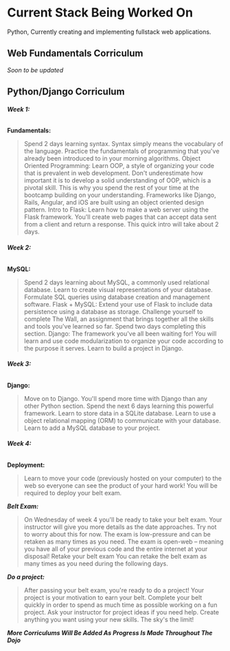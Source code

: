 # Current Stack Being Worked On

Python, Currently creating and implementing fullstack web applications.  

## Web Fundamentals Corriculum

_Soon to be updated_

## Python/Django Corriculum

###### **_Week 1:_**

**Fundamentals:**

>Spend 2 days learning syntax. Syntax simply means the vocabulary of the language.
Practice the fundamentals of programming that you've already been introduced to in your morning algorithms.
Object Oriented Programming:
Learn OOP, a style of organizing your code that is prevalent in web development.
Don't underestimate how important it is to develop a solid understanding of OOP, which is a pivotal skill. This is why you spend the rest of your time at the bootcamp building on your understanding.
Frameworks like Django, Rails, Angular, and iOS are built using an object oriented design pattern.
Intro to Flask:
Learn how to make a web server using the Flask framework. You'll create web pages that can accept data sent from a client and return a response. This quick intro will take about 2 days.

###### **_Week 2:_**

**MySQL:**

>Spend 2 days learning about MySQL, a commonly used relational database.
Learn to create visual representations of your database.
Formulate SQL queries using database creation and management software.
Flask + MySQL:
Extend your use of Flask to include data persistence using a database as storage.
Challenge yourself to complete The Wall, an assignment that brings together all the skills and tools you've learned so far.
Spend two days completing this section.
Django:
The framework you've all been waiting for!
You will learn and use code modularization to organize your code according to the purpose it serves.
Learn to build a project in Django.

###### **_Week 3:_**

**Django:**

>Move on to Django. You'll spend more time with Django than any other Python section. Spend the next 6 days learning this powerful framework.
Learn to store data in a SQLite database.
Learn to use a object relational mapping (ORM) to communicate with your database.
Learn to add a MySQL database to your project.

###### **_Week 4:_**

**Deployment:**

>Learn to move your code (previously hosted on your computer) to the web so everyone can see the product of your hard work!
You will be required to deploy your belt exam.

**_Belt Exam:_**

>On Wednesday of week 4 you'll be ready to take your belt exam.
Your instructor will give you more details as the date approaches.
Try not to worry about this for now. The exam is low-pressure and can be retaken as many times as you need.
The exam is open-web – meaning you have all of your previous code and the entire internet at your disposal!
Retake your belt exam
You can retake the belt exam as many times as you need during the following days.

**_Do a project:_**

>After passing your belt exam, you're ready to do a project!
Your project is your motivation to earn your belt. Complete your belt quickly in order to spend as much time as possible working on a fun project. Ask your instructor for project ideas if you need help.
Create anything you want using your new skills. The sky's the limit!

**_More Corriculums Will Be Added As Progress Is Made Throughout The Dojo_**
